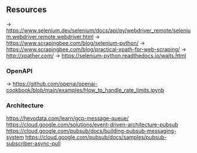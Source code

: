 

## Resources
-> https://www.selenium.dev/selenium/docs/api/py/webdriver_remote/selenium.webdriver.remote.webdriver.html
-> https://www.scrapingbee.com/blog/selenium-python/
-> https://www.scrapingbee.com/blog/practical-xpath-for-web-scraping/
-> http://xpather.com/
-> https://selenium-python.readthedocs.io/waits.html


### OpenAPI
-> https://github.com/openai/openai-cookbook/blob/main/examples/How_to_handle_rate_limits.ipynb



### Architecture 
https://hevodata.com/learn/gcp-message-queue/
https://cloud.google.com/solutions/event-driven-architecture-pubsub
https://cloud.google.com/pubsub/docs/building-pubsub-messaging-system
https://cloud.google.com/pubsub/docs/samples/pubsub-subscriber-async-pull

